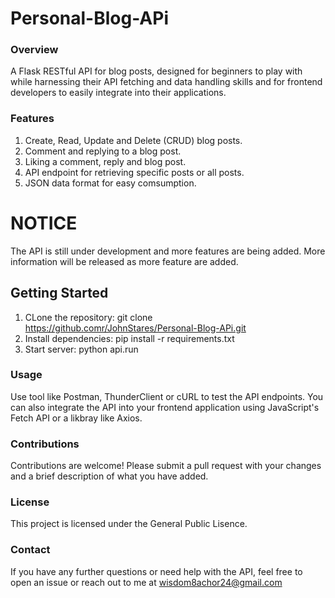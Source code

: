 # Personal-Blog-APi

### Overview
A Flask RESTful API for blog posts, designed for beginners to play with while harnessing their API fetching and data handling skills and for frontend developers to easily integrate into their applications.

### Features
1. Create, Read, Update and Delete (CRUD) blog posts.
2. Comment and replying to a blog post.
3. Liking a comment, reply and blog post.
4. API endpoint for retrieving specific posts or all posts.
5. JSON data format for easy comsumption.

# NOTICE
The API is still under development and more features are being added. More information will be released as more feature are added.

## Getting Started
1. CLone the repository: git clone https://github.comr/JohnStares/Personal-Blog-APi.git
2. Install dependencies: pip install -r requirements.txt
3. Start server: python api.run

### Usage
Use tool like Postman, ThunderClient or cURL to test the API endpoints. You can also integrate the API into your frontend application using JavaScript's Fetch API or a likbray like Axios.

### Contributions
Contributions are welcome! Please submit a pull request with your changes and a brief description of what you have added.

### License
This project is licensed under the General Public Lisence.

### Contact
If you have any further questions or need help with the API, feel free to open an issue or reach out to me at wisdom8achor24@gmail.com

